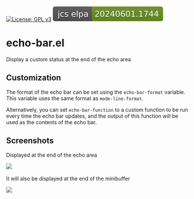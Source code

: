 [![License: GPL v3](https://img.shields.io/badge/License-GPL%20v3-blue.svg)](https://www.gnu.org/licenses/gpl-3.0)
[![JCS-ELPA](https://raw.githubusercontent.com/jcs-emacs/badges/master/elpa/v/echo-bar.svg)](https://jcs-emacs.github.io/jcs-elpa/#/echo-bar)

# echo-bar.el

Display a custom status at the end of the echo area

## Customization

The format of the echo bar can be set using the `echo-bar-format` variable. This variable uses the same format as `mode-line-format`.

Alternatively, you can set `echo-bar-function` to a custom function to be run every time the echo bar updates, and the output of this function will be used as the contents of the echo bar.

## Screenshots

Displayed at the end of the echo area

![](./screenshots/echo-area-example.png)

It will also be displayed at the end of the minibuffer

![](./screenshots/minibuffer-example.png)

